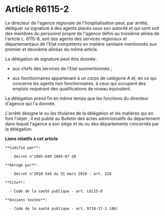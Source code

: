 # Article R6115-2

Le directeur de l'agence régionale de l'hospitalisation peut, par arrêté, déléguer sa signature à des agents placés sous son
autorité et qui sont soit des membres du personnel propre de l'agence défini au troisième alinéa de l'article L. 6115-8, soit
des agents des services régionaux et départementaux de l'Etat compétents en matière sanitaire mentionnés aux premier et
deuxième alinéas du même article.

La délégation de signature peut être donnée :

- aux chefs des services de l'Etat susmentionnés ;

- aux fonctionnaires appartenant à un corps de catégorie A et, en ce qui concerne les agents non fonctionnaires, à ceux qui
occupent des emplois requérant des qualifications de niveau équivalent.

La délégation prend fin en même temps que les fonctions du directeur d'agence qui l'a donnée.

L'arrêté désigne le ou les titulaires de la délégation et les matières qui en font l'objet ; il est publié au Bulletin des
actes administratifs du département dans lequel l'agence a son siège et du ou des départements concernés par la délégation.

**Liens relatifs à cet article**

	**Codifié par**:

	  - Décret n°2005-840 2005-07-20

	**Abrogé par**:

	  - Décret n°2010-344 du 31 mars 2010 - art. 220

	**Cite**:

	  - Code de la santé publique - art. L6115-8

	**Anciens textes**:

	  - Code de la santé publique - art. R710-17-2 (Ab)
